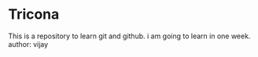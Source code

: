 # Tricona
This is a repository to learn git and github.
i am going to learn in one week. 
<br> <!-- In new line -->
author: vijay 
